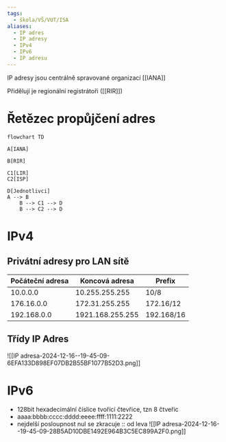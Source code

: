 ```yaml
---
tags:
  - škola/VŠ/VUT/ISA
aliases:
  - IP adres
  - IP adresy
  - IPv4
  - IPv6
  - IP adresu
---
```

IP adresy jsou centrálně spravované organizací [[IANA]]

Přidělují je regionální registrátoři ([[RIR]])

# Řetězec propůjčení adres

```mermaid
flowchart TD

A[IANA]

B[RIR]

C1[LIR]
C2[ISP]

D[Jednotlivci]
A --> B
    B --> C1 --> D
    B --> C2 --> D
```
# IPv4
## Privátní adresy pro LAN sítě

| Počáteční adresa | Koncová adresa   | Prefix     |
| ---------------- | ---------------- | ---------- |
| 10.0.0.0         | 10.255.255.255   | 10/8       |
| 176.16.0.0       | 172.31.255.255   | 172.16/12  |
| 192.168.0.0      | 1921.168.255.255 | 192.168/16 |

## Třídy IP Adres
![[IP adresa-2024-12-16--19-45-09-6EFA133D898EF07DB2B55BF1077B52D3.png]]

# IPv6

- 128bit hexadecimální číslice tvořící čtevřice, tzn 8 čtveřic
- aaaa:bbbb:cccc:dddd:eeee:ffff:1111:2222
- nejdelší posloupnost nul se zkracuje :: od leva
![[IP adresa-2024-12-16--19-45-09-28B5AD10DBE1492E964B3C5EC899A2F0.png]]